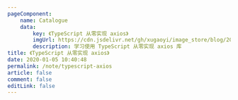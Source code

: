 ```yaml
---
pageComponent:
    name: Catalogue
    data:
        key: 《TypeScript 从零实现 axios》
        imgUrl: https://cdn.jsdelivr.net/gh/xugaoyi/image_store/blog/20200105104632.png
        description: 学习使用 TypeScript 从零实现 axios 库
title: 《TypeScript 从零实现 axios》
date: 2020-01-05 10:40:48
permalink: /note/typescript-axios
article: false
comment: false
editLink: false
---
```

